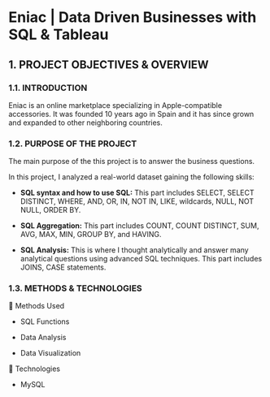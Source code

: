 # Eniac | Data Driven Businesses with SQL & Tableau
## 1. PROJECT OBJECTIVES & OVERVIEW
### 1.1. INTRODUCTION
Eniac is an online marketplace specializing in Apple-compatible accessories. It was founded 10 years ago in Spain and it has since grown and expanded to other neighboring countries.

### 1.2. PURPOSE OF THE PROJECT

The main purpose of the this project is to answer the business questions.

In this project, I analyzed a real-world dataset gaining the following skills:

- **SQL syntax and how to use SQL:** This part includes SELECT, SELECT DISTINCT, WHERE, AND, OR, IN, NOT IN, LIKE, wildcards, NULL, NOT NULL, ORDER BY.

- **SQL Aggregation:**  This part includes COUNT, COUNT DISTINCT, SUM, AVG, MAX, MIN, GROUP BY, and HAVING.

- **SQL Analysis:** This is where I thought analytically and answer many analytical questions using advanced SQL techniques. This part includes JOINS, CASE statements.


### 1.3. METHODS & TECHNOLOGIES
📌 Methods Used

- SQL Functions

- Data Analysis

- Data Visualization

📌 Technologies

- MySQL
